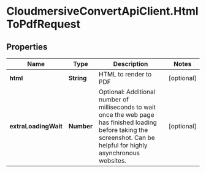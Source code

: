 # CloudmersiveConvertApiClient.HtmlToPdfRequest

## Properties
Name | Type | Description | Notes
------------ | ------------- | ------------- | -------------
**html** | **String** | HTML to render to PDF | [optional] 
**extraLoadingWait** | **Number** | Optional: Additional number of milliseconds to wait once the web page has finished loading before taking the screenshot.  Can be helpful for highly asynchronous websites. | [optional] 


